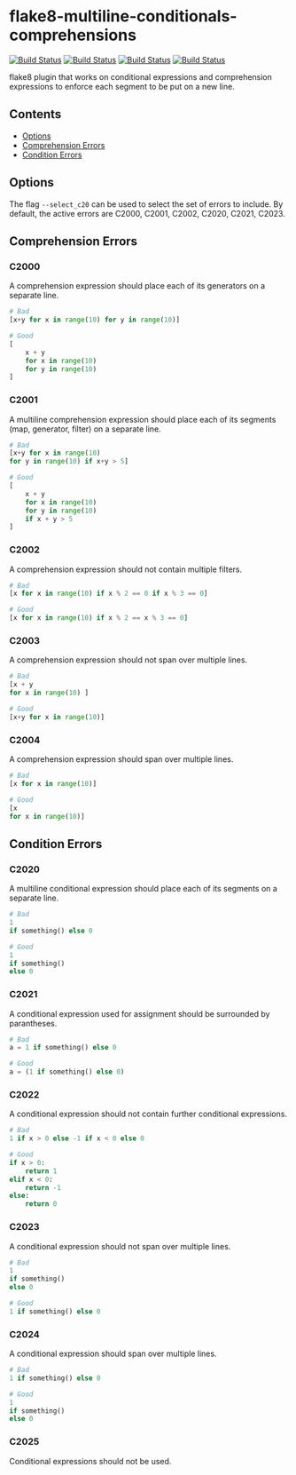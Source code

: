 # flake8-multiline-conditionals-comprehensions

[![Build Status](https://github.com/atollk/flake8-multiline-conditionals-comprehensions/workflows/tox/badge.svg)](https://github.com/atollk/flake8-multiline-conditionals-comprehensions/actions)
[![Build Status](https://github.com/atollk/flake8-multiline-conditionals-comprehensions/workflows/pylint/badge.svg)](https://github.com/atollk/flake8-multiline-conditionals-comprehensions/actions)
[![Build Status](https://github.com/atollk/flake8-multiline-conditionals-comprehensions/workflows/black/badge.svg)](https://github.com/atollk/flake8-multiline-conditionals-comprehensions/actions)
[![Build Status](https://github.com/atollk/flake8-multiline-conditionals-comprehensions/workflows/flake8/badge.svg)](https://github.com/atollk/flake8-multiline-conditionals-comprehensions/actions)


flake8 plugin that works on conditional expressions and comprehension 
expressions to enforce each segment to be put on a new line.

## Contents
  * [Options](#options)
  * [Comprehension Errors](#comprehension-errors)
  * [Condition Errors](#condition-errors)

## Options
The flag `--select_c20` can be used to select the set of errors
to include. By default, the active errors are C2000, C2001, C2002,
C2020, C2021, C2023.


## Comprehension Errors

### C2000

A comprehension expression should place each of its generators on a 
separate line.

```python
# Bad
[x+y for x in range(10) for y in range(10)]

# Good
[
    x + y
    for x in range(10)
    for y in range(10)
]
```


### C2001

A multiline comprehension expression should place each of its segments
(map, generator, filter) on a separate line.

```python
# Bad
[x+y for x in range(10) 
for y in range(10) if x+y > 5]

# Good
[
    x + y
    for x in range(10)
    for y in range(10)
    if x + y > 5
]
```


### C2002

A comprehension expression should not contain multiple filters.

```python
# Bad
[x for x in range(10) if x % 2 == 0 if x % 3 == 0]

# Good
[x for x in range(10) if x % 2 == x % 3 == 0]
```

### C2003

A comprehension expression should not span over multiple lines.

```python
# Bad
[x + y 
for x in range(10) ]

# Good
[x+y for x in range(10)]
```

### C2004

A comprehension expression should span over multiple lines.

```python
# Bad
[x for x in range(10)]

# Good
[x 
for x in range(10)]
```



## Condition Errors

### C2020

A multiline conditional expression should place each of its segments
on a separate line.

```python
# Bad
1 
if something() else 0

# Good
1
if something()
else 0
```


### C2021

A conditional expression used for assignment should be surrounded by
parantheses.

```python
# Bad
a = 1 if something() else 0

# Good
a = (1 if something() else 0)
```


### C2022

A conditional expression should not contain further conditional
expressions.

```python
# Bad
1 if x > 0 else -1 if x < 0 else 0

# Good
if x > 0:
    return 1
elif x < 0:
    return -1
else:
    return 0
```


### C2023

A conditional expression should not span over multiple lines.

```python
# Bad
1
if something()
else 0

# Good
1 if something() else 0
```


### C2024

A conditional expression should span over multiple lines.

```python
# Bad
1 if something() else 0

# Good
1
if something()
else 0
```


### C2025

Conditional expressions should not be used.
